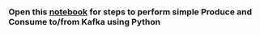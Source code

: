 ### Open this [notebook](https://github.com/prakhyatkarri/kafka-python/blob/main/kafka-with-python.ipynb) for steps to perform simple Produce and Consume to/from Kafka using Python
